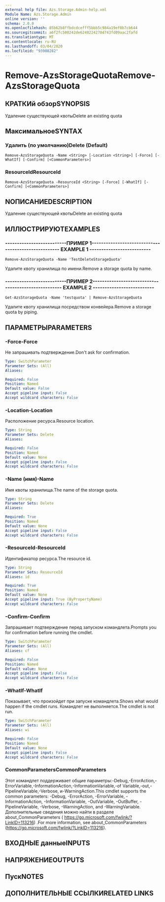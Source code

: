 ```yaml
---
external help file: Azs.Storage.Admin-help.xml
Module Name: Azs.Storage.Admin
online version: ''
schema: 2.0.0
ms.openlocfilehash: 85b62b8ffbdcdcefff5bbb5c984a19ef0b7cb644
ms.sourcegitcommit: a6f2fc500242de6248224278d743fd09aac2fafd
ms.translationtype: MT
ms.contentlocale: ru-RU
ms.lasthandoff: 03/04/2020
ms.locfileid: "93908282"
---
```

# <span data-ttu-id="be51a-101">Remove-AzsStorageQuota</span><span class="sxs-lookup"><span data-stu-id="be51a-101">Remove-AzsStorageQuota</span></span>

## <span data-ttu-id="be51a-102">КРАТКИй обзор</span><span class="sxs-lookup"><span data-stu-id="be51a-102">SYNOPSIS</span></span>
<span data-ttu-id="be51a-103">Удаление существующей квоты</span><span class="sxs-lookup"><span data-stu-id="be51a-103">Delete an existing quota</span></span>

## <span data-ttu-id="be51a-104">Максимальное</span><span class="sxs-lookup"><span data-stu-id="be51a-104">SYNTAX</span></span>

### <span data-ttu-id="be51a-105">Удалить (по умолчанию)</span><span class="sxs-lookup"><span data-stu-id="be51a-105">Delete (Default)</span></span>
```
Remove-AzsStorageQuota -Name <String> [-Location <String>] [-Force] [-WhatIf] [-Confirm] [<CommonParameters>]
```

### <span data-ttu-id="be51a-106">ResourceId</span><span class="sxs-lookup"><span data-stu-id="be51a-106">ResourceId</span></span>
```
Remove-AzsStorageQuota -ResourceId <String> [-Force] [-WhatIf] [-Confirm] [<CommonParameters>]
```

## <span data-ttu-id="be51a-107">NОПИСАНИЕ</span><span class="sxs-lookup"><span data-stu-id="be51a-107">DESCRIPTION</span></span>
<span data-ttu-id="be51a-108">Удаление существующей квоты</span><span class="sxs-lookup"><span data-stu-id="be51a-108">Delete an existing quota</span></span>

## <span data-ttu-id="be51a-109">ИЛЛЮСТРИРУЮТ</span><span class="sxs-lookup"><span data-stu-id="be51a-109">EXAMPLES</span></span>

### <span data-ttu-id="be51a-110">--------------------------ПРИМЕР 1--------------------------</span><span class="sxs-lookup"><span data-stu-id="be51a-110">-------------------------- EXAMPLE 1 --------------------------</span></span>
```
Remove-AzsStorageQuota -Name 'TestDeleteStorageQuota'
```

<span data-ttu-id="be51a-111">Удалите квоту хранилища по имени.</span><span class="sxs-lookup"><span data-stu-id="be51a-111">Remove a storage quota by name.</span></span>

### <span data-ttu-id="be51a-112">--------------------------ПРИМЕР 2--------------------------</span><span class="sxs-lookup"><span data-stu-id="be51a-112">-------------------------- EXAMPLE 2 --------------------------</span></span>
```
Get-AzsStorageQuota -Name 'testquota' | Remove-AzsStorageQuota
```

<span data-ttu-id="be51a-113">Удалите квоту хранилища посредством конвейера.</span><span class="sxs-lookup"><span data-stu-id="be51a-113">Remove a storage quota by piping.</span></span>

## <span data-ttu-id="be51a-114">ПАРАМЕТРЫ</span><span class="sxs-lookup"><span data-stu-id="be51a-114">PARAMETERS</span></span>

### <span data-ttu-id="be51a-115">-Force</span><span class="sxs-lookup"><span data-stu-id="be51a-115">-Force</span></span>
<span data-ttu-id="be51a-116">Не запрашивать подтверждение.</span><span class="sxs-lookup"><span data-stu-id="be51a-116">Don't ask for confirmation.</span></span>

```yaml
Type: SwitchParameter
Parameter Sets: (All)
Aliases: 

Required: False
Position: Named
Default value: False
Accept pipeline input: False
Accept wildcard characters: False
```

### <span data-ttu-id="be51a-117">-Location</span><span class="sxs-lookup"><span data-stu-id="be51a-117">-Location</span></span>
<span data-ttu-id="be51a-118">Расположение ресурса.</span><span class="sxs-lookup"><span data-stu-id="be51a-118">Resource location.</span></span>

```yaml
Type: String
Parameter Sets: Delete
Aliases: 

Required: False
Position: Named
Default value: None
Accept pipeline input: False
Accept wildcard characters: False
```

### <span data-ttu-id="be51a-119">-Name (имя)</span><span class="sxs-lookup"><span data-stu-id="be51a-119">-Name</span></span>
<span data-ttu-id="be51a-120">Имя квоты хранилища.</span><span class="sxs-lookup"><span data-stu-id="be51a-120">The name of the storage quota.</span></span>

```yaml
Type: String
Parameter Sets: Delete
Aliases: 

Required: True
Position: Named
Default value: None
Accept pipeline input: False
Accept wildcard characters: False
```

### <span data-ttu-id="be51a-121">-ResourceId</span><span class="sxs-lookup"><span data-stu-id="be51a-121">-ResourceId</span></span>
<span data-ttu-id="be51a-122">Идентификатор ресурса.</span><span class="sxs-lookup"><span data-stu-id="be51a-122">The resource id.</span></span>

```yaml
Type: String
Parameter Sets: ResourceId
Aliases: id

Required: True
Position: Named
Default value: None
Accept pipeline input: True (ByPropertyName)
Accept wildcard characters: False
```

### <span data-ttu-id="be51a-123">-Confirm</span><span class="sxs-lookup"><span data-stu-id="be51a-123">-Confirm</span></span>
<span data-ttu-id="be51a-124">Запрашивает подтверждение перед запуском командлета.</span><span class="sxs-lookup"><span data-stu-id="be51a-124">Prompts you for confirmation before running the cmdlet.</span></span>

```yaml
Type: SwitchParameter
Parameter Sets: (All)
Aliases: cf

Required: False
Position: Named
Default value: None
Accept pipeline input: False
Accept wildcard characters: False
```

### <span data-ttu-id="be51a-125">-WhatIf</span><span class="sxs-lookup"><span data-stu-id="be51a-125">-WhatIf</span></span>
<span data-ttu-id="be51a-126">Показывает, что произойдет при запуске командлета.</span><span class="sxs-lookup"><span data-stu-id="be51a-126">Shows what would happen if the cmdlet runs.</span></span>
<span data-ttu-id="be51a-127">Командлет не выполняется.</span><span class="sxs-lookup"><span data-stu-id="be51a-127">The cmdlet is not run.</span></span>

```yaml
Type: SwitchParameter
Parameter Sets: (All)
Aliases: wi

Required: False
Position: Named
Default value: None
Accept pipeline input: False
Accept wildcard characters: False
```

### <span data-ttu-id="be51a-128">CommonParameters</span><span class="sxs-lookup"><span data-stu-id="be51a-128">CommonParameters</span></span>
<span data-ttu-id="be51a-129">Этот командлет поддерживает общие параметры:-Debug,-ErrorAction,-ErrorVariable,-InformationAction,-InformationVariable,-of Variable,-out,-PipelineVariable,-Verbose, и-WarningAction.</span><span class="sxs-lookup"><span data-stu-id="be51a-129">This cmdlet supports the common parameters: -Debug, -ErrorAction, -ErrorVariable, -InformationAction, -InformationVariable, -OutVariable, -OutBuffer, -PipelineVariable, -Verbose, -WarningAction, and -WarningVariable.</span></span> <span data-ttu-id="be51a-130">Дополнительные сведения можно найти в разделе about_CommonParameters ( https://go.microsoft.com/fwlink/?LinkID=113216) .</span><span class="sxs-lookup"><span data-stu-id="be51a-130">For more information, see about_CommonParameters (https://go.microsoft.com/fwlink/?LinkID=113216).</span></span>

## <span data-ttu-id="be51a-131">ВХОДНЫЕ данные</span><span class="sxs-lookup"><span data-stu-id="be51a-131">INPUTS</span></span>

## <span data-ttu-id="be51a-132">НАПРЯЖЕНИЕ</span><span class="sxs-lookup"><span data-stu-id="be51a-132">OUTPUTS</span></span>

## <span data-ttu-id="be51a-133">Пуск</span><span class="sxs-lookup"><span data-stu-id="be51a-133">NOTES</span></span>

## <span data-ttu-id="be51a-134">ДОПОЛНИТЕЛЬНЫЕ ССЫЛКИ</span><span class="sxs-lookup"><span data-stu-id="be51a-134">RELATED LINKS</span></span>

